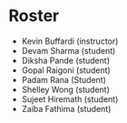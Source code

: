 # Roster

* Kevin Buffardi (instructor)
* Devam Sharma (student)
* Diksha Pande (student)
* Gopal Raigoni (student)
* Padam Rana (Student)
* Shelley Wong (student)
* Sujeet Hiremath (student)
* Zaiba Fathima (student)
